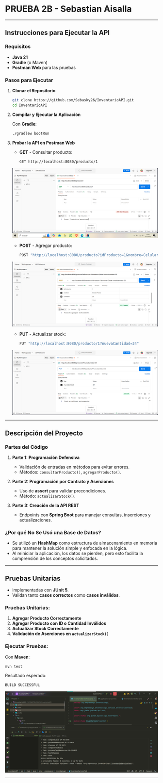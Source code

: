 # PRUEBA 2B - Sebastian Aisalla
---

## **Instrucciones para Ejecutar la API**

### **Requisitos**

- **Java 21**
- **Gradle** (o Maven)
- **Postman Web** para las pruebas

### **Pasos para Ejecutar**

1. **Clonar el Repositorio**
   ```bash
   git clone https://github.com/Sebasky26/InventarioAPI.git
   cd InventarioAPI
   ```

2. **Compilar y Ejecutar la Aplicación**

   Con **Gradle**:
   ```bash
   ./gradlew bootRun
   ```
3. **Probar la API en Postman Web**

    - **GET** - Consultar producto:
      ```bash
      GET http://localhost:8080/producto/1
      ```

   ![GET.png](src/main/resources/IMG/GET.png)

    - **POST** - Agregar producto:
      ```bash
      POST "http://localhost:8080/producto?idProducto=1&nombre=CelularHonor&cantidad=23"
      ```

   ![POST.png](src/main/resources/IMG/POST.png)

   - **PUT** - Actualizar stock:
     ```bash
     PUT "http://localhost:8080/producto/1?nuevaCantidad=34"
     ```

   ![PUT.png](src/main/resources/IMG/PUT.png)

---

## **Descripción del Proyecto**

### **Partes del Código**

1. **Parte 1: Programación Defensiva**
    - Validación de entradas en métodos para evitar errores.
    - Métodos: `consultarProducto()`, `agregarProducto()`.

2. **Parte 2: Programación por Contrato y Aserciones**
    - Uso de **assert** para validar precondiciones.
    - Método: `actualizarStock()`.

3. **Parte 3: Creación de la API REST**
    - Endpoints con **Spring Boot** para manejar consultas, inserciones y actualizaciones.

### **¿Por qué No Se Usó una Base de Datos?**

- Se utilizó un **HashMap** como estructura de almacenamiento en memoria para mantener la solución simple y enfocada en
  la lógica.
- Al reiniciar la aplicación, los datos se pierden, pero esto facilita la comprensión de los conceptos solicitados.

---

## **Pruebas Unitarias**

- Implementadas con **JUnit 5**.
- Validan tanto **casos correctos** como **casos inválidos**.

### **Pruebas Unitarias:**

1. **Agregar Producto Correctamente**
2. **Agregar Producto con ID o Cantidad Inválidos**
3. **Actualizar Stock Correctamente**
4. **Validación de Aserciones en `actualizarStock()`**

### **Ejecutar Pruebas:**
Con **Maven**:

```bash
mvn test
```

Resultado esperado:

```
BUILD SUCCESSFUL
```

![PRUEBAS.png](src/main/resources/IMG/PRUEBAS.png)

---
